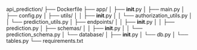 api_prediction/
├── Dockerfile
├── app/
│ ├── **init**.py
│ ├── main.py
│ ├── config.py
│ ├── utils/
│ │ ├── **init**.py
│ │ └── authorization_utils.py
│ │ └── prediction_utils.py
│ ├── endpoints/
│ │ ├── **init**.py
│ │ ├── prediction.py
│ ├── schemas/
│ │ ├── **init**.py
│ │ └── prediction_schema.py
│ └── database/
│ ├── **init**.py
│ └── db.py
│ └── tables.py
└── requirements.txt
